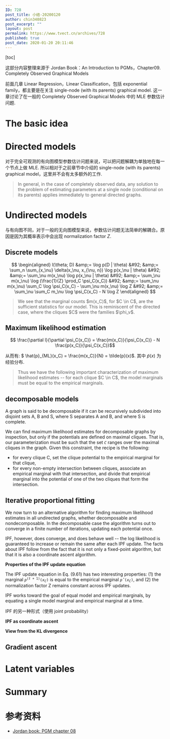 ```yaml
---
ID: 728
post_title: 小结-20200120
author: chin340823
post_excerpt: ""
layout: post
permalink: https://www.tvect.cn/archives/728
published: true
post_date: 2020-01-20 20:11:46
---
```

[toc]

这部分内容整理来源于 Jordan Book：An Introduction to PGMs，Chapter09. Completely Observed Graphical Models

前面几章 Linear Regression，Linear Classification，包括 exponential family，都主要是在关注 single-node (with its parents) graphical model. 这一章讨论了在一般的 Completely Observed Graphical Models 中的 MLE 参数估计问题.

<!--more-->

<h1>The basic idea</h1>

<h1>Directed models</h1>

对于完全可观测的有向图模型参数估计问题来说，可以把问题解耦为单独地在每一个节点上做 MLE. 所以相对于之前章节中介绍的 single-node (with its parents) graphical model，这里并不会有太多额外的工作.

<blockquote>
  In general, in the case of completely observed data, any solution to the problem of estimating parameters at a single node (conditional on its parents) applies immediately to general directed graphs.
</blockquote>

<h1>Undirected models</h1>

与有向图不同，对于一般的无向图模型来说，参数估计问题无法简单的解耦合。原因是因为其概率表示中会出现 normalization factor $Z$.

<h2>Discrete models</h2>

$$
\begin{aligned}
l(\theta; D) &amp;= \log p(D | \theta) &#92;
&amp;= \sum_n \sum_{x_\nu} \delta(x_\nu, x_{\nu, n}) \log p(x_\nu | \theta) &#92;
&amp;= \sum_\nu m(x_\nu) \log p(x_\nu | \theta) &#92;
&amp;= \sum_\nu m(x_\nu) \log (\frac{1}{Z} \prod_C \psi_C(x_C)) &#92;
&amp;= \sum_\nu m(x_\nu) \sum_C \log \psi_C(x_C) - \sum_\nu m(x_\nu) \log Z &#92;
&amp;= \sum_\nu \sum_C m_\nu \log \psi_C(x_C) - N \log Z
\end{aligned}
$$

<blockquote>
  We see that the marginal counts $m(x_C)$, for $C \in C$, are the sufficient statistics for our model. This is reminiscent of the directed case, where the cliques $C$ were the families $\phi_v$.
</blockquote>

<h2>Maximum likelihood estimation</h2>

$$ \frac{\partial l}{\partial \psi_C(x_C)} = \frac{m(x_C)}{\psi_C(x_C)} - N \frac{p(x_C)}{\psi_C(x_C)}$$

从而有: $ \hat{p}_{ML}(x_C) = \frac{m(x_C)}{N} = \tilde{p}(x)$. 其中 $\tilde{p}(x)$ 为经验分布.

<blockquote>
  Thus we have the following important characterization of maximum likelihood estimates -- for each clique $C \in C$, the model marginals must be equal to the empirical marginals.
</blockquote>

<h2>decomposable models</h2>

A graph is said to be decomposable if it can be recursively subdivided into disjoint sets A, B and S, where S separates A and B, and where S is complete.

We can find maximum likelihood estimates for decomposable graphs by inspection, but only if the potentials are defined on maximal cliques. That is, our parameterization must be such that the set <code>$C$</code> ranges over the maximal cliques in the graph. Given this constraint, the recipe is the following:

<ul>
<li>for every clique C, set the clique potential to the empirical marginal for that clique,</li>
<li>for every non-empty intersection between cliques, associate an empirical marginal with that intersection, and divide that empirical marginal into the potential of one of the two cliques that form the intersection.</li>
</ul>

<h2>Iterative proportional fitting</h2>

We now turn to an alternative algorithm for finding maximum likelihood estimates in all undirected graphs, whether decomposable and nondecomposable. In the decomposable case the algorithm turns out to converge in a finite number of iterations, updating each potential once.

IPF, however, does converge, and does behave well -- the log likelihood is guaranteed to increase or remain the same after each IPF update. The facts about IPF follow from the fact that it is not only a fixed-point algorithm, but that it is also a coordinate ascent algorithm.

<strong>Properties of the IPF update equation</strong>

The IPF update equation in Eq. (9.61) has two interesting properties: (1) the marginal <code>$p^{(t+1)}(x_C)$</code> is equal to the empirical marginal <code>$\hat{p}(x_C)$</code>, and (2) the normalization factor Z remains constant across IPF updates.

IPF works toward the goal of equal model and empirical marginals, by equating a single model marginal and empirical marginal at a time.

IPF 的另一种形式（使用 joint probability）

<strong>IPF as coordinate ascent</strong>

<strong>View from the KL divergence</strong>

<h2>Gradient ascent</h2>

<h1>Latent variables</h1>

<h1>Summary</h1>

<h1>参考资料</h1>

<ul>
<li><a href="">Jordan book: PGM chapter 08</a></li>
</ul>